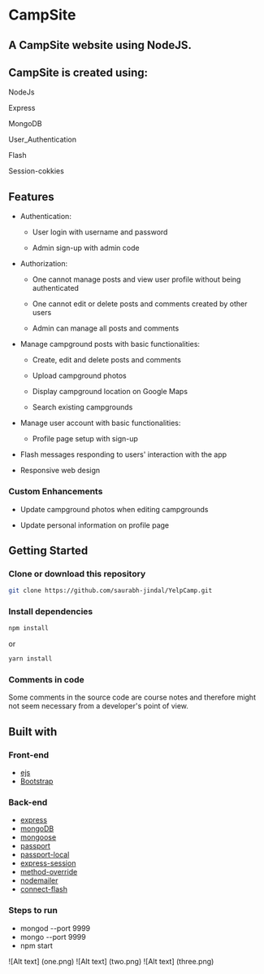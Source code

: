 # CampSite

## A CampSite website using NodeJS.

## CampSite is created using:
NodeJs 

Express

MongoDB

User_Authentication 

Flash

Session-cokkies

## Features

* Authentication:
  
  * User login with username and password

  * Admin sign-up with admin code

* Authorization:

  * One cannot manage posts and view user profile without being authenticated

  * One cannot edit or delete posts and comments created by other users

  * Admin can manage all posts and comments

* Manage campground posts with basic functionalities:

  * Create, edit and delete posts and comments

  * Upload campground photos

  * Display campground location on Google Maps
  
  * Search existing campgrounds

* Manage user account with basic functionalities:

  * Profile page setup with sign-up

* Flash messages responding to users' interaction with the app

* Responsive web design

### Custom Enhancements

* Update campground photos when editing campgrounds

* Update personal information on profile page
 
## Getting Started
### Clone or download this repository

```sh
git clone https://github.com/saurabh-jindal/YelpCamp.git
```

### Install dependencies

```sh
npm install
```

or

```sh
yarn install
```

### Comments in code

Some comments in the source code are course notes and therefore might not seem necessary from a developer's point of view.

## Built with

### Front-end

* [ejs](http://ejs.co/)
* [Bootstrap](https://getbootstrap.com/docs/3.3/)

### Back-end

* [express](https://expressjs.com/)
* [mongoDB](https://www.mongodb.com/)
* [mongoose](http://mongoosejs.com/)
* [passport](http://www.passportjs.org/)
* [passport-local](https://github.com/jaredhanson/passport-local#passport-local)
* [express-session](https://github.com/expressjs/session#express-session)
* [method-override](https://github.com/expressjs/method-override#method-override)
* [nodemailer](https://nodemailer.com/about/)
* [connect-flash](https://github.com/jaredhanson/connect-flash#connect-flash)


### Steps to run

* mongod --port 9999
* mongo --port 9999
* npm start

![Alt text] (one.png)
![Alt text] (two.png)
![Alt text] (three.png)


